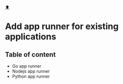 [⬆️](../README.md)

# Add app runner for existing applications

## Table of content

* Go app runner
* Nodejs app runner
* Python app runner